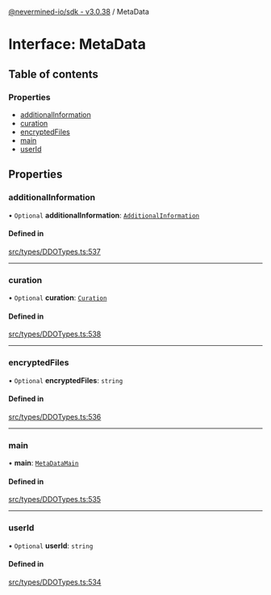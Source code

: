 [@nevermined-io/sdk - v3.0.38](../code-reference.md) / MetaData

# Interface: MetaData

## Table of contents

### Properties

- [additionalInformation](MetaData.md#additionalinformation)
- [curation](MetaData.md#curation)
- [encryptedFiles](MetaData.md#encryptedfiles)
- [main](MetaData.md#main)
- [userId](MetaData.md#userid)

## Properties

### additionalInformation

• `Optional` **additionalInformation**: [`AdditionalInformation`](AdditionalInformation.md)

#### Defined in

[src/types/DDOTypes.ts:537](https://github.com/nevermined-io/sdk-js/blob/19fc2a94ba4543472977483f1df808804d5fb1b7/src/types/DDOTypes.ts#L537)

---

### curation

• `Optional` **curation**: [`Curation`](Curation.md)

#### Defined in

[src/types/DDOTypes.ts:538](https://github.com/nevermined-io/sdk-js/blob/19fc2a94ba4543472977483f1df808804d5fb1b7/src/types/DDOTypes.ts#L538)

---

### encryptedFiles

• `Optional` **encryptedFiles**: `string`

#### Defined in

[src/types/DDOTypes.ts:536](https://github.com/nevermined-io/sdk-js/blob/19fc2a94ba4543472977483f1df808804d5fb1b7/src/types/DDOTypes.ts#L536)

---

### main

• **main**: [`MetaDataMain`](MetaDataMain.md)

#### Defined in

[src/types/DDOTypes.ts:535](https://github.com/nevermined-io/sdk-js/blob/19fc2a94ba4543472977483f1df808804d5fb1b7/src/types/DDOTypes.ts#L535)

---

### userId

• `Optional` **userId**: `string`

#### Defined in

[src/types/DDOTypes.ts:534](https://github.com/nevermined-io/sdk-js/blob/19fc2a94ba4543472977483f1df808804d5fb1b7/src/types/DDOTypes.ts#L534)
